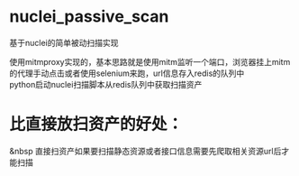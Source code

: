 # nuclei_passive_scan
基于nuclei的简单被动扫描实现<br>

使用mitmproxy实现的，基本思路就是使用mitm监听一个端口，浏览器挂上mitm的代理手动点击或者使用selenium来跑，url信息存入redis的队列中<br>
python启动nuclei扫描脚本从redis队列中获取扫描资产

# 比直接放扫资产的好处：
&nbsp 直接扫资产如果要扫描静态资源或者接口信息需要先爬取相关资源url后才能扫描
